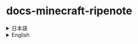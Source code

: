 # docs-minecraft-ripenote
<details>
  <summary>日本語</summary>
  Minecraft RipeNoteのドキュメントリポジトリです。<br>
  全てファイル拡張子は`.mdx`でお願いします。
</details>

<details>
  <summary>English</summary>
  Minecraft RipeNote's documents repository.<br>
  Please use `.mdx` extension files.
</details>
